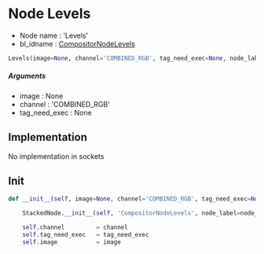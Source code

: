 # Node Levels

- Node name : 'Levels'
- bl_idname : [CompositorNodeLevels](https://docs.blender.org/api/current/bpy.types.CompositorNodeLevels.html)


``` python
Levels(image=None, channel='COMBINED_RGB', tag_need_exec=None, node_label=None, node_color=None)
```
##### Arguments

- image : None
- channel : 'COMBINED_RGB'
- tag_need_exec : None

## Implementation

No implementation in sockets

## Init

``` python
def __init__(self, image=None, channel='COMBINED_RGB', tag_need_exec=None, node_label=None, node_color=None):

    StackedNode.__init__(self, 'CompositorNodeLevels', node_label=node_label, node_color=node_color)

    self.channel         = channel
    self.tag_need_exec   = tag_need_exec
    self.image           = image
```

